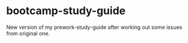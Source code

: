 # bootcamp-study-guide
New version of my prework-study-guide after working out some issues from original one.
